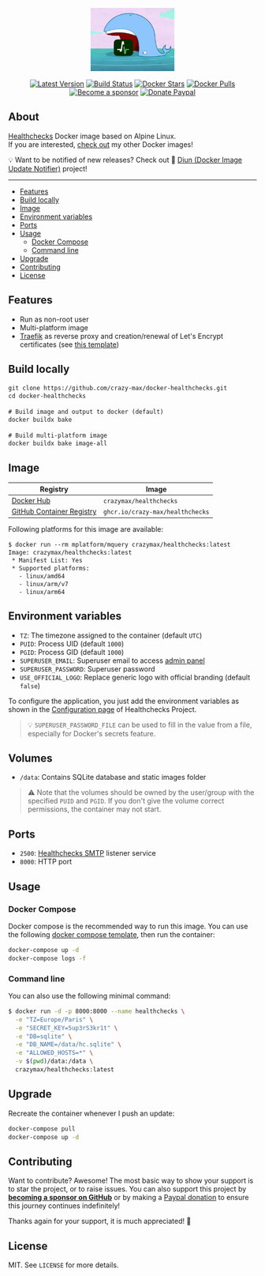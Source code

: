 <p align="center"><a href="https://github.com/crazy-max/docker-healthchecks" target="_blank"><img height="128" src="https://raw.githubusercontent.com/crazy-max/docker-healthchecks/master/.github/docker-healthchecks.jpg"></a></p>

<p align="center">
  <a href="https://hub.docker.com/r/crazymax/healthchecks/tags?page=1&ordering=last_updated"><img src="https://img.shields.io/github/v/tag/crazy-max/docker-healthchecks?label=version&style=flat-square" alt="Latest Version"></a>
  <a href="https://github.com/crazy-max/docker-healthchecks/actions?workflow=build"><img src="https://img.shields.io/github/actions/workflow/status/crazy-max/docker-healthchecks/build.yml?branch=master&?label=build&logo=github&style=flat-square" alt="Build Status"></a>
  <a href="https://hub.docker.com/r/crazymax/healthchecks/"><img src="https://img.shields.io/docker/stars/crazymax/healthchecks.svg?style=flat-square&logo=docker" alt="Docker Stars"></a>
  <a href="https://hub.docker.com/r/crazymax/healthchecks/"><img src="https://img.shields.io/docker/pulls/crazymax/healthchecks.svg?style=flat-square&logo=docker" alt="Docker Pulls"></a>
  <br /><a href="https://github.com/sponsors/crazy-max"><img src="https://img.shields.io/badge/sponsor-crazy--max-181717.svg?logo=github&style=flat-square" alt="Become a sponsor"></a>
  <a href="https://www.paypal.me/crazyws"><img src="https://img.shields.io/badge/donate-paypal-00457c.svg?logo=paypal&style=flat-square" alt="Donate Paypal"></a>
</p>

## About

[Healthchecks](https://github.com/healthchecks/healthchecks) Docker image based on Alpine Linux.<br />
If you are interested, [check out](https://hub.docker.com/r/crazymax/) my other Docker images!

💡 Want to be notified of new releases? Check out 🔔 [Diun (Docker Image Update Notifier)](https://github.com/crazy-max/diun) project!

___

* [Features](#features)
* [Build locally](#build-locally)
* [Image](#image)
* [Environment variables](#environment-variables)
* [Ports](#ports)
* [Usage](#usage)
  * [Docker Compose](#docker-compose)
  * [Command line](#command-line)
* [Upgrade](#upgrade)
* [Contributing](#contributing)
* [License](#license)

## Features

* Run as non-root user
* Multi-platform image
* [Traefik](https://github.com/containous/traefik-library-image) as reverse proxy and creation/renewal of Let's Encrypt certificates (see [this template](examples/traefik))

## Build locally

```shell
git clone https://github.com/crazy-max/docker-healthchecks.git
cd docker-healthchecks

# Build image and output to docker (default)
docker buildx bake

# Build multi-platform image
docker buildx bake image-all
```

## Image

| Registry                                                                                         | Image                           |
|--------------------------------------------------------------------------------------------------|---------------------------------|
| [Docker Hub](https://hub.docker.com/r/crazymax/healthchecks/)                                            | `crazymax/healthchecks`                 |
| [GitHub Container Registry](https://github.com/users/crazy-max/packages/container/package/healthchecks)  | `ghcr.io/crazy-max/healthchecks`        |

Following platforms for this image are available:

```
$ docker run --rm mplatform/mquery crazymax/healthchecks:latest
Image: crazymax/healthchecks:latest
 * Manifest List: Yes
 * Supported platforms:
   - linux/amd64
   - linux/arm/v7
   - linux/arm64
```

## Environment variables

* `TZ`: The timezone assigned to the container (default `UTC`)
* `PUID`: Process UID (default `1000`)
* `PGID`: Process GID (default `1000`)
* `SUPERUSER_EMAIL`: Superuser email to access [admin panel](https://github.com/healthchecks/healthchecks#accessing-administration-panel)
* `SUPERUSER_PASSWORD`: Superuser password
* `USE_OFFICIAL_LOGO`: Replace generic logo with official branding (default `false`)

To configure the application, you just add the environment variables as shown in the
[Configuration page](https://github.com/healthchecks/healthchecks#configuration) of Healthchecks Project.

> 💡 `SUPERUSER_PASSWORD_FILE` can be used to fill in the value from a file, especially for Docker's secrets feature.

## Volumes

* `/data`: Contains SQLite database and static images folder

> :warning: Note that the volumes should be owned by the user/group with the specified `PUID` and `PGID`. If you don't
> give the volume correct permissions, the container may not start.

## Ports

* `2500`: [Healthchecks SMTP](https://github.com/healthchecks/healthchecks#receiving-emails) listener service
* `8000`: HTTP port

## Usage

### Docker Compose

Docker compose is the recommended way to run this image. You can use the following
[docker compose template](examples/compose/docker-compose.yml), then run the container:

```bash
docker-compose up -d
docker-compose logs -f
```

### Command line

You can also use the following minimal command:

```bash
$ docker run -d -p 8000:8000 --name healthchecks \
  -e "TZ=Europe/Paris" \
  -e "SECRET_KEY=5up3rS3kr1t" \
  -e "DB=sqlite" \
  -e "DB_NAME=/data/hc.sqlite" \
  -e "ALLOWED_HOSTS=*" \
  -v $(pwd)/data:/data \
  crazymax/healthchecks:latest
```

## Upgrade

Recreate the container whenever I push an update:

```bash
docker-compose pull
docker-compose up -d
```

## Contributing

Want to contribute? Awesome! The most basic way to show your support is to star the project, or to raise issues. You
can also support this project by [**becoming a sponsor on GitHub**](https://github.com/sponsors/crazy-max) or by making
a [Paypal donation](https://www.paypal.me/crazyws) to ensure this journey continues indefinitely!

Thanks again for your support, it is much appreciated! :pray:

## License

MIT. See `LICENSE` for more details.
